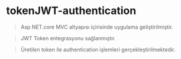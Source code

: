 # tokenJWT-authentication


> Asp NET.core MVC altyapısı içirisinde uygulama geliştirilmiştir.

> JWT Token entegrasyonu sağlanmıştır.

> Üretilen token ile authentication işlemleri gerçekleştirilmektedir.




